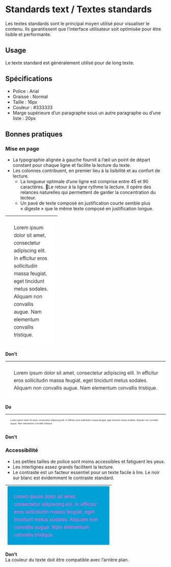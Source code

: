 # Standards text / Textes standards

Les textes standards sont le principal moyen utilisé pour visualiser le contenu. Ils garantissent que l’interface utilisateur soit optimisée pour être lisible et performante.

## Usage

 Le texte standard est généralement utilisé pour de long texte.

## Spécifications

- Police&nbsp;: Arial
- Graisse&nbsp;: Normal
- Taille&nbsp;: 16px
- Couleur&nbsp;: #333333
- Marge supérieure d’un paragraphe sous un autre paragraphe ou d’une liste&nbsp;: 20px


## Bonnes pratiques

### Mise en page

- La typographie alignée à gauche fournit à l’œil un point de départ constant pour chaque ligne et facilite la lecture du texte.
- Les colonnes contribuent, en premier lieu à la lisibilité et au confort de lecture.
  - La longueur optimale d’une ligne est comprise entre 45 et 90 caractères. Le retour à la ligne rythme la lecture. Il opère des relances naturelles qui permettent de garder la concentration du lecteur.
  - Un pavé de texte composé en justification courte semble plus «&nbsp;digeste&nbsp;» que le même texte composé en justification longue.

<div class="do-dont">
<div class="dont">

![typography__exemples__call-width-small-dont](design/typography__exemples__call-width-small-dont.png)|
  ------------ |
**Don’t** <br/>

</div>
</div>


<div class="do-dont">
<div class="do">

![typography__exemples__col-width-medium-do](design/typography__exemples__col-width-medium-do.png)|
------------ |
**Do** <br/>

</div>
</div>


<div class="do-dont">
<div class="dont">

![typography__exemples__col-width-large-dont](design/typography__exemples__col-width-large-dont.png)|
------------ |
**Don’t** <br/>

</div>
</div>


### Accessibilité

- Les petites tailles de police sont moins accessibles et fatiguent les yeux.
- Les interlignes assez grands facilitent la lecture.
- Le contraste est un facteur essentiel pour un texte facile à lire. Le noir sur blanc est évidemment le contraste standard.


 <div class="do-dont">
 <div class="dont">

![typography__exemples__contrast-dont](design/typography__exemples__contrast-dont.png)|
------------ |
**Don’t** <br/> La couleur du texte doit être compatible avec l’arrière plan.

 </div>
 </div>
